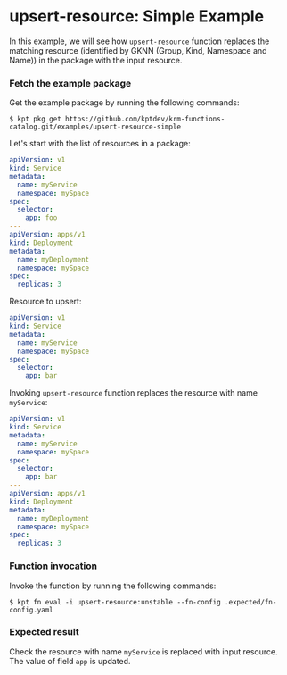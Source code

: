 # upsert-resource: Simple Example

In this example, we will see how `upsert-resource` function replaces the
matching resource (identified by GKNN (Group, Kind, Namespace and Name)) in the
package with the input resource.

### Fetch the example package

Get the example package by running the following commands:

```shell
$ kpt pkg get https://github.com/kptdev/krm-functions-catalog.git/examples/upsert-resource-simple
```

Let's start with the list of resources in a package:

```yaml
apiVersion: v1
kind: Service
metadata:
  name: myService
  namespace: mySpace
spec:
  selector:
    app: foo
---
apiVersion: apps/v1
kind: Deployment
metadata:
  name: myDeployment
  namespace: mySpace
spec:
  replicas: 3
```

Resource to upsert:

```yaml
apiVersion: v1
kind: Service
metadata:
  name: myService
  namespace: mySpace
spec:
  selector:
    app: bar
```

Invoking `upsert-resource` function replaces the resource with name `myService`:

```yaml
apiVersion: v1
kind: Service
metadata:
  name: myService
  namespace: mySpace
spec:
  selector:
    app: bar
---
apiVersion: apps/v1
kind: Deployment
metadata:
  name: myDeployment
  namespace: mySpace
spec:
  replicas: 3
```

### Function invocation

Invoke the function by running the following commands:

```shell
$ kpt fn eval -i upsert-resource:unstable --fn-config .expected/fn-config.yaml
```

### Expected result

Check the resource with name `myService` is replaced with input resource. The
value of field `app` is updated.

